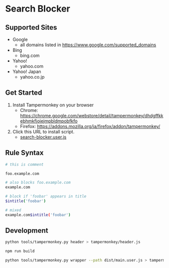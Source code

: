 # Search Blocker

## Supported Sites

- Google
  - all domains listed in https://www.google.com/supported_domains
- Bing
  - bing.com
- Yahoo!
  - yahoo.com
- Yahoo! Japan
  - yahoo.co.jp

## Get Started

1. Install Tampermonkey on your browser
    - Chrome: https://chrome.google.com/webstore/detail/tampermonkey/dhdgffkkebhmkfjojejmpbldmpobfkfo
    - Firefox: https://addons.mozilla.org/ja/firefox/addon/tampermonkey/
2. Click this URL to install script.
   - [search-blocker.user.js](https://github.com/shosatojp/search-blocker/releases/latest/download/search-blocker.user.js)

## Rule Syntax

```sh
# this is comment

foo.example.com

# also blocks foo.example.com
example.com

# block if 'foobar' appears in title
$intitle('foobar')

# mixed
example.com$intitle('foobar')
```

## Development

```sh
python tools/tampermonkey.py header > tampermonkey/header.js

npm run build

python tools/tampermonkey.py wrapper --path dist/main.user.js > tampermonkey/wrapper.user.js
```
